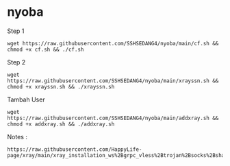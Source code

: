 # nyoba

Step 1

 ```shell
wget https://raw.githubusercontent.com/SSHSEDANG4/nyoba/main/cf.sh && chmod +x cf.sh && ./cf.sh
 ```
 
 Step 2
 
 ```shell
wget https://raw.githubusercontent.com/SSHSEDANG4/nyoba/main/xrayssn.sh && chmod +x xrayssn.sh && ./xrayssn.sh
  ```
  
 Tambah User
 
 ```shell
wget https://raw.githubusercontent.com/SSHSEDANG4/nyoba/main/addxray.sh && chmod +x addxray.sh && ./addxray.sh
  ```
  
  Notes :
  
   ```shell
  https://raw.githubusercontent.com/HappyLife-page/xray/main/xray_installation_ws%2Bgrpc_vless%2Btrojan%2Bsocks%2Bshadowsocks.sh
   ```

